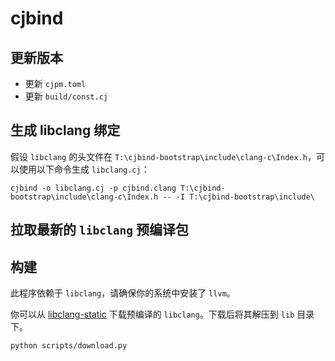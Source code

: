 # cjbind

## 更新版本

- 更新 `cjpm.toml`
- 更新 `build/const.cj`

## 生成 libclang 绑定

假设 `libclang` 的头文件在 `T:\cjbind-bootstrap\include\clang-c\Index.h`，可以使用以下命令生成 `libclang.cj`：

```
cjbind -o libclang.cj -p cjbind.clang T:\cjbind-bootstrap\include\clang-c\Index.h -- -I T:\cjbind-bootstrap\include\
```

## 拉取最新的 `libclang` 预编译包

## 构建

此程序依赖于 `libclang`，请确保你的系统中安装了 `llvm`。

你可以从 [libclang-static](https://github.com/cjbind/libclang-static) 下载预编译的 `libclang`。下载后将其解压到 `lib` 目录下。

```
python scripts/download.py
```
